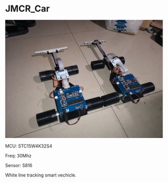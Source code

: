 # JMCR_Car

![N/A](https://raw.githubusercontent.com/TSDArthur/JMCR_Car/master/Main.jpg)

MCU: STC15W4K32S4

Freq: 30Mhz

Sensor: S816

White line tracking smart vechicle.
